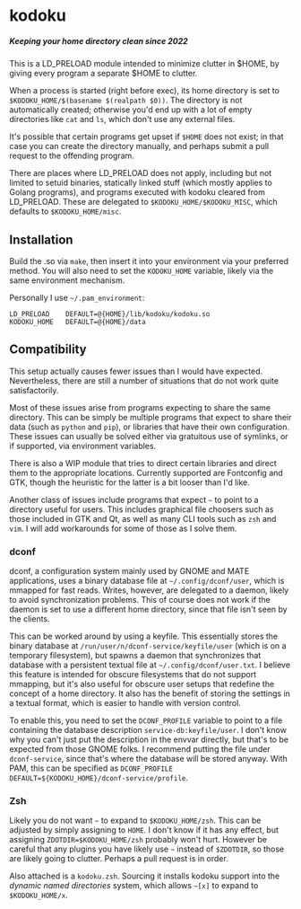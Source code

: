 # kodoku
##### Keeping your home directory clean since 2022

This is a LD\_PRELOAD module intended to minimize clutter in $HOME,
by giving every program a separate $HOME to clutter.

When a process is started (right before exec),
its home directory is set to `$KODOKU_HOME/$(basename $(realpath $0))`.
The directory is not automatically created;
otherwise you'd end up with a lot of empty directories like `cat` and `ls`,
which don't use any external files.

It's possible that certain programs get upset if `$HOME` does not exist;
in that case you can create the directory manually,
and perhaps submit a pull request to the offending program.

There are places where LD\_PRELOAD does not apply,
including but not limited to setuid binaries,
statically linked stuff (which mostly applies to Golang programs),
and programs executed with kodoku cleared from LD\_PRELOAD.
These are delegated to `$KODOKU_HOME/$KODOKU_MISC`, which defaults to `$KODOKU_HOME/misc`.

## Installation

Build the .so via `make`, then insert it into your environment via your preferred method.
You will also need to set the `KODOKU_HOME` variable, likely via the same environment mechanism.

Personally I use `~/.pam_environment`:

```pam_env
LD_PRELOAD    DEFAULT=@{HOME}/lib/kodoku/kodoku.so
KODOKU_HOME   DEFAULT=@{HOME}/data
```

## Compatibility

This setup actually causes fewer issues than I would have expected.
Nevertheless, there are still a number of situations that do not work quite satisfactorily.

Most of these issues arise from programs expecting to share the same directory.
This can be simply be multiple programs that expect to share their data (such as `python` and `pip`),
or libraries that have their own configuration.
These issues can usually be solved either via gratuitous use of symlinks,
or if supported, via environment variables.

There is also a WIP module that tries to direct certain libraries and direct them to the appropriate locations.
Currently supported are Fontconfig and GTK, though the heuristic for the latter is a bit looser than I'd like.

Another class of issues include programs that expect `~` to point to a directory useful for users.
This includes graphical file choosers such as those included in GTK and Qt,
as well as many CLI tools such as `zsh` and `vim`.
I will add workarounds for some of those as I solve them.

### dconf
dconf, a configuration system mainly used by GNOME and MATE applications,
uses a binary database file at `~/.config/dconf/user`, which is mmapped for fast reads.
Writes, however, are delegated to a daemon, likely to avoid synchronization problems.
This of course does not work if the daemon is set to use a different home directory,
since that file isn't seen by the clients.

This can be worked around by using a keyfile.
This essentially stores the binary database at `/run/user/n/dconf-service/keyfile/user`
(which is on a temporary filesystem),
but spawns a daemon that synchronizes that database with a persistent textual file at `~/.config/dconf/user.txt`.
I believe this feature is intended for obscure filesystems that do not support mmapping,
but it's also useful for obscure user setups that redefine the concept of a home directory.
It also has the benefit of storing the settings in a textual format, which is easier to handle with version control.

To enable this, you need to set the `DCONF_PROFILE` variable to point to a file containing the database description `service-db:keyfile/user`.
I don't know why you can't just put the description in the envvar directly, but that's to be expected from those GNOME folks.
I recommend putting the file under `dconf-service`, since that's where the database will be stored anyway.
With PAM, this can be specified as `DCONF_PROFILE DEFAULT=${KODOKU_HOME}/dconf-service/profile`.

### Zsh
Likely you do not want `~` to expand to `$KODOKU_HOME/zsh`.
This can be adjusted by simply assigning to `HOME`.
I don't know if it has any effect, but assigning `ZDOTDIR=$KODOKU_HOME/zsh` probably won't hurt.
However be careful that any plugins you have likely use `~` instead of `$ZDOTDIR`, so those are likely going to clutter.
Perhaps a pull request is in order.

Also attached is a `kodoku.zsh`. Sourcing it installs kodoku support into the *dynamic named directories* system, which allows `~[x]` to expand to `$KODOKU_HOME/x`.
